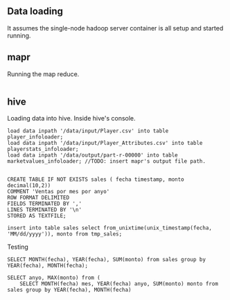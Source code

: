 
## Data loading
It assumes the single-node hadoop server container is all setup and started running.

## mapr

Running the map reduce.
```

```


## hive

Loading data into hive. Inside hive's console.
```
load data inpath '/data/input/Player.csv' into table player_infoloader;
load data inpath '/data/input/Player_Attributes.csv' into table playerstats_infoloader;
load data inpath '/data/output/part-r-00000' into table marketvalues_infoloader; //TODO: insert mapr's output file path.


CREATE TABLE IF NOT EXISTS sales ( fecha timestamp, monto decimal(10,2))
COMMENT 'Ventas por mes por anyo'
ROW FORMAT DELIMITED
FIELDS TERMINATED BY ','
LINES TERMINATED BY '\n'
STORED AS TEXTFILE;

insert into table sales select from_unixtime(unix_timestamp(fecha, 'MM/dd/yyyy')), monto from tmp_sales;
```

Testing
```
SELECT MONTH(fecha), YEAR(fecha), SUM(monto) from sales group by YEAR(fecha), MONTH(fecha);

SELECT anyo, MAX(monto) from (
    SELECT MONTH(fecha) mes, YEAR(fecha) anyo, SUM(monto) monto from sales group by YEAR(fecha), MONTH(fecha)
```